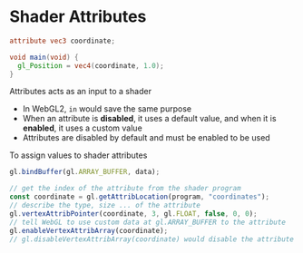 # Shader Attributes

```glsl
attribute vec3 coordinate;

void main(void) {
  gl_Position = vec4(coordinate, 1.0);
}
```

Attributes acts as an input to a shader

- In WebGL2, `in` would save the same purpose
- When an attribute is **disabled**, it uses a default value, and when it is
  **enabled**, it uses a custom value
- Attributes are disabled by default and must be enabled to be used

To assign values to shader attributes

```ts
gl.bindBuffer(gl.ARRAY_BUFFER, data);

// get the index of the attribute from the shader program
const coordinate = gl.getAttribLocation(program, "coordinates");
// describe the type, size ... of the attribute
gl.vertexAttribPointer(coordinate, 3, gl.FLOAT, false, 0, 0);
// tell WebGL to use custom data at gl.ARRAY_BUFFER to the attribute
gl.enableVertexAttribArray(coordinate);
// gl.disableVertexAttribArray(coordinate) would disable the attribute
```
